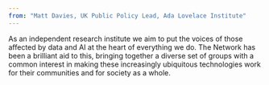 ```yaml
---
from: "Matt Davies, UK Public Policy Lead, Ada Lovelace Institute"
---
```

As an independent research institute we aim to put the voices of those affected by data and AI at the heart of everything we do. The Network has been a brilliant aid to this, bringing together a diverse set of groups with a common interest in making these increasingly ubiquitous technologies work for their communities and for society as a whole.